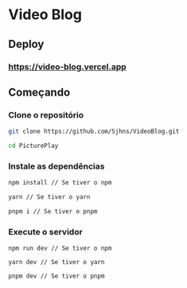 # Video Blog

## Deploy

### <https://video-blog.vercel.app>

## Começando

### Clone o repositório

```bash
git clone https://github.com/Sjhns/VideoBlog.git

cd PicturePlay
```

### Instale as dependências

```bash
npm install // Se tiver o npm

yarn // Se tiver o yarn

pnpm i // Se tiver o pnpm
```

### Execute o servidor

```
npm run dev // Se tiver o npm

yarn dev // Se tiver o yarn

pnpm dev // Se tiver o pnpm
```
